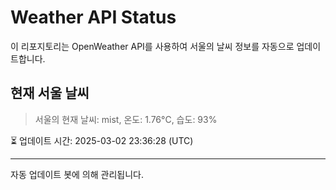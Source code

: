 
# Weather API Status

이 리포지토리는 OpenWeather API를 사용하여 서울의 날씨 정보를 자동으로 업데이트합니다.

## 현재 서울 날씨
> 서울의 현재 날씨: mist, 온도: 1.76°C, 습도: 93%

⏳ 업데이트 시간: 2025-03-02 23:36:28 (UTC)

---
자동 업데이트 봇에 의해 관리됩니다.

